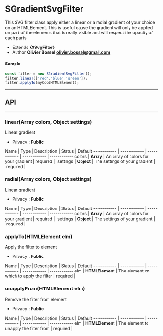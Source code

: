 # SGradientSvgFilter
This SVG filter class apply either a linear or a radial gradient of your choice
on an HTMLElement.
This is useful cause the gradient will only be applied on part of the elements that is really visible and will respect the opacity
of each parts


- Extends **{SSvgFilter}**
- Author **Olivier Bossel <olivier.bossel@gmail.com>**

#### Sample
```js
const filter = new SGradientSvgFilter();
filter.linear(['red','blue','green']);
filter.applyTo(myCoolHTMLElement);

```



-----------------------------
## API
-----------------------------

### linear(Array colors, Object settings)
Linear gradient
- Privacy : **Public**



Name | Type | Description | Status | Default
------------ | ------------ | ------------ | ------------ | ------------
colors | **Array** | An array of colors for your gradient | required | 
settings | **Object** | The settings of your gradient | required | 


### radial(Array colors, Object settings)
Linear gradient
- Privacy : **Public**



Name | Type | Description | Status | Default
------------ | ------------ | ------------ | ------------ | ------------
colors | **Array** | An array of colors for your gradient | required | 
settings | **Object** | The settings of your gradient | required | 


### applyTo(HTMLElement elm)
Apply the filter to element
- Privacy : **Public**



Name | Type | Description | Status | Default
------------ | ------------ | ------------ | ------------ | ------------
elm | **HTMLElement** | The element on which to apply the filter | required | 


### unapplyFrom(HTMLElement elm)
Remove the filter from element
- Privacy : **Public**



Name | Type | Description | Status | Default
------------ | ------------ | ------------ | ------------ | ------------
elm | **HTMLElement** | The element to unapply the filter from | required | 




